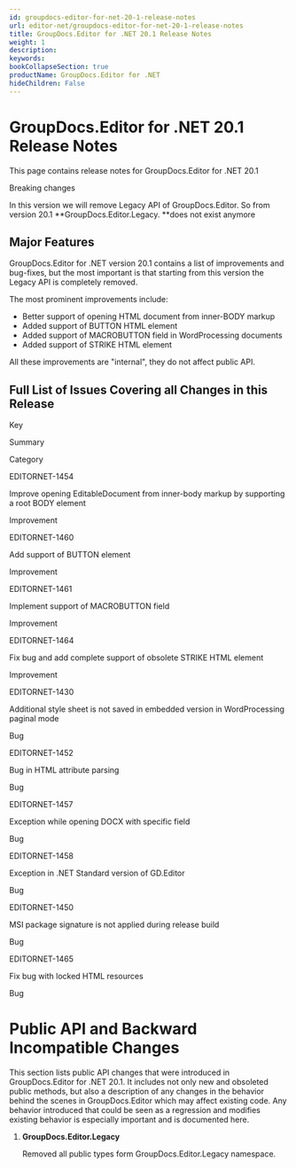 ```yaml
---
id: groupdocs-editor-for-net-20-1-release-notes
url: editor-net/groupdocs-editor-for-net-20-1-release-notes
title: GroupDocs.Editor for .NET 20.1 Release Notes
weight: 1
description: 
keywords: 
bookCollapseSection: true
productName: GroupDocs.Editor for .NET
hideChildren: False
---
```


# GroupDocs.Editor for .NET 20.1 Release Notes

This page contains release notes for GroupDocs.Editor for .NET 20.1

Breaking changes

In this version we will remove Legacy API of GroupDocs.Editor. So from version 20.1 **GroupDocs.Editor.Legacy. **does not exist anymore

## Major Features

GroupDocs.Editor for .NET version 20.1 contains a list of improvements and bug-fixes, but the most important is that starting from this version the Legacy API is completely removed.

The most prominent improvements include:

*   Better support of opening HTML document from inner-BODY markup
*   Added support of BUTTON HTML element
*   Added support of MACROBUTTON field in WordProcessing documents
*   Added support of STRIKE HTML element

All these improvements are "internal", they do not affect public API.

## Full List of Issues Covering all Changes in this Release

Key

Summary

Category

EDITORNET-1454

Improve opening EditableDocument from inner-body markup by supporting a root BODY element

Improvement

EDITORNET-1460

Add support of BUTTON element

Improvement

EDITORNET-1461

Implement support of MACROBUTTON field

Improvement

EDITORNET-1464

Fix bug and add complete support of obsolete STRIKE HTML element

Improvement

EDITORNET-1430

Additional style sheet is not saved in embedded version in WordProcessing paginal mode

Bug

EDITORNET-1452

Bug in HTML attribute parsing

Bug

EDITORNET-1457

Exception while opening DOCX with specific field

Bug

EDITORNET-1458

Exception in .NET Standard version of GD.Editor

Bug

EDITORNET-1450

MSI package signature is not applied during release build

Bug

EDITORNET-1465

Fix bug with locked HTML resources

Bug

# Public API and Backward Incompatible Changes

This section lists public API changes that were introduced in GroupDocs.Editor for .NET 20.1. It includes not only new and obsoleted public methods, but also a description of any changes in the behavior behind the scenes in GroupDocs.Editor which may affect existing code. Any behavior introduced that could be seen as a regression and modifies existing behavior is especially important and is documented here.

1.  **GroupDocs.Editor.Legacy**
    
    Removed all public types form GroupDocs.Editor.Legacy namespace.
